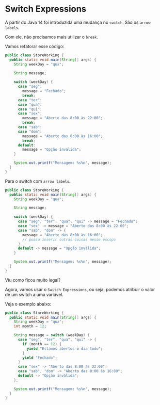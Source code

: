 # Switch Expressions

A partir do Java 14 foi introduzida uma mudança no `switch`. São os `arrow labels`.

Com ele, não precisamos mais utilizar o `break`.

Vamos refatorar esse código:

```java
public class StoreWorking {
  public static void main(String[] args) {
    String weekDay = "qua";

    String message;
    
    switch (weekDay) {
      case "seg":
        message = "Fechado";
        break;
      case "ter":
      case "qua":
      case "qui":
      case "sex":
        message = "Aberto das 8:00 às 22:00";
        break;
      case "sab":
      case "dom":
        message = "Aberto das 8:00 às 16:00";
        break;
      default:
        message = "Opção inválida";
    }

    System.out.printf("Mensagem: %s%n", message);
  }
}
```

Para o switch com `arrow labels`.

```java
public class StoreWorking {
  public static void main(String[] args) {
    String weekDay = "qua";

    String message;
    
    switch (weekDay) {
      case "seg", "ter", "qua", "qui" -> message = "Fechado";
      case "sex" -> message = "Aberto das 8:00 às 22:00";
      case "sab", "dom" -> {
        message = "Aberto das 8:00 às 16:00";
        // posso inserir outras coisas nesse escopo
      }
      default -> message = "Opção inválida";
    }

    System.out.printf("Mensagem: %s%n", message);
  }
}
```

Viu como ficou muito legal?

Agora, vamos usar o `Switch Expressions`, ou seja, podemos atribuir o valor de um switch a uma variável.

Veja o exemplo abaixo:

```java
public class StoreWorking {
  public static void main(String[] args) {
    String weekDay = "qua";
    int month = 12;

    String message = switch (weekDay) {
      case "seg", "ter", "qua", "qui" -> {
        if (month == 12) {
          yield "Estamos abertos o dia todo";
        }
        yield "Fechado";
      }
      case "sex" -> "Aberto das 8:00 às 22:00";
      case "sab", "dom" -> "Aberto das 8:00 às 16:00";
      default -> "Opção inválida";
    };

    System.out.printf("Mensagem: %s%n", message);
  }
}
```